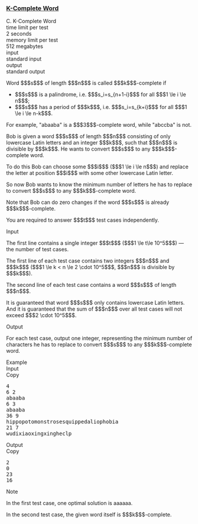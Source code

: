 <h3><a href="https://codeforces.com/contest/1332/problem/C" target="_blank" rel="noopener noreferrer">K-Complete Word</a></h3>

<div class="header"><div class="title">C. K-Complete Word</div><div class="time-limit"><div class="property-title">time limit per test</div>2 seconds</div><div class="memory-limit"><div class="property-title">memory limit per test</div>512 megabytes</div><div class="input-file input-standard"><div class="property-title">input</div>standard input</div><div class="output-file output-standard"><div class="property-title">output</div>standard output</div></div><div><p>Word $$$s$$$ of length $$$n$$$ is called $$$k$$$-complete if </p><ul> <li> $$$s$$$ is a palindrome, i.e. $$$s_i=s_{n+1-i}$$$ for all $$$1 \le i \le n$$$; </li><li> $$$s$$$ has a period of $$$k$$$, i.e. $$$s_i=s_{k+i}$$$ for all $$$1 \le i \le n-k$$$. </li></ul><p>For example, "<span class="tex-font-style-tt">abaaba</span>" is a $$$3$$$-complete word, while "<span class="tex-font-style-tt">abccba</span>" is not.</p><p>Bob is given a word $$$s$$$ of length $$$n$$$ consisting of only lowercase Latin letters and an integer $$$k$$$, such that $$$n$$$ is divisible by $$$k$$$. He wants to convert $$$s$$$ to any $$$k$$$-complete word.</p><p>To do this Bob can choose some $$$i$$$ ($$$1 \le i \le n$$$) and replace the letter at position $$$i$$$ with some other lowercase Latin letter.</p><p>So now Bob wants to know the minimum number of letters he has to replace to convert $$$s$$$ to any $$$k$$$-complete word.</p><p>Note that Bob can do zero changes if the word $$$s$$$ is already $$$k$$$-complete.</p><p>You are required to answer $$$t$$$ test cases <span class="tex-font-style-bf">independently</span>.</p></div><div class="input-specification"><div class="section-title">Input</div><p>The first line contains a single integer $$$t$$$ ($$$1 \le t\le 10^5$$$) — the number of test cases.</p><p>The first line of each test case contains two integers $$$n$$$ and $$$k$$$ ($$$1 \le k < n \le 2 \cdot 10^5$$$, $$$n$$$ is divisible by $$$k$$$).</p><p>The second line of each test case contains a word $$$s$$$ of length $$$n$$$.</p><p>It is guaranteed that word $$$s$$$ only contains lowercase Latin letters. And it is guaranteed that the sum of $$$n$$$ over all test cases will not exceed $$$2 \cdot 10^5$$$.</p></div><div class="output-specification"><div class="section-title">Output</div><p>For each test case, output one integer, representing the minimum number of characters he has to replace to convert $$$s$$$ to any $$$k$$$-complete word.</p></div><div class="sample-tests"><div class="section-title">Example</div><div class="sample-test"><div class="input"><div class="title">Input<div title="Copy" data-clipboard-target="#id0013346262021449573" id="id005899507835897246" class="input-output-copier">Copy</div></div><pre id="id0013346262021449573">4
6 2
abaaba
6 3
abaaba
36 9
hippopotomonstrosesquippedaliophobia
21 7
wudixiaoxingxingheclp
</pre></div><div class="output"><div class="title">Output<div title="Copy" data-clipboard-target="#id0022251815249036" id="id009533600043482826" class="input-output-copier">Copy</div></div><pre id="id0022251815249036">2
0
23
16
</pre></div></div></div><div class="note"><div class="section-title">Note</div><p>In the first test case, one optimal solution is <span class="tex-font-style-tt">a<span class="tex-font-style-underline"><span class="tex-font-style-bf">a</span></span>aa<span class="tex-font-style-underline"><span class="tex-font-style-bf">a</span></span>a</span>.</p><p>In the second test case, the given word itself is $$$k$$$-complete.</p></div>